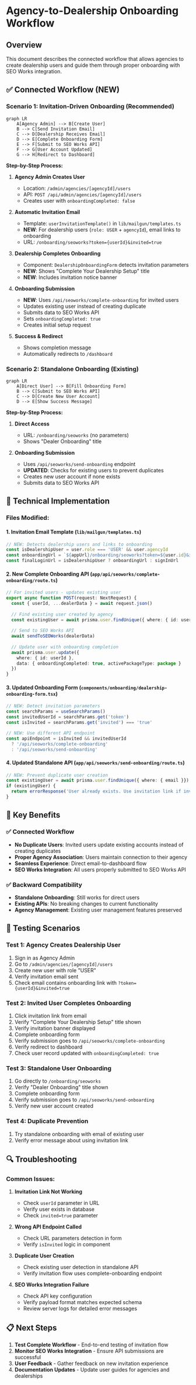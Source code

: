 # Agency-to-Dealership Onboarding Workflow

## Overview

This document describes the connected workflow that allows agencies to create dealership users and guide them through proper onboarding with SEO Works integration.

## ✅ Connected Workflow (NEW)

### **Scenario 1: Invitation-Driven Onboarding (Recommended)**

```mermaid
graph LR
    A[Agency Admin] --> B[Create User]
    B --> C[Send Invitation Email]
    C --> D[Dealership Receives Email]
    D --> E[Complete Onboarding Form]
    E --> F[Submit to SEO Works API]
    F --> G[User Account Updated]
    G --> H[Redirect to Dashboard]
```

**Step-by-Step Process:**

1. **Agency Admin Creates User**
   - Location: `/admin/agencies/[agencyId]/users`
   - API: `POST /api/admin/agencies/[agencyId]/users`
   - Creates user with `onboardingCompleted: false`

2. **Automatic Invitation Email**
   - Template: `userInvitationTemplate()` in `lib/mailgun/templates.ts`
   - **NEW**: For dealership users (`role: USER` + `agencyId`), email links to onboarding
   - URL: `/onboarding/seoworks?token={userId}&invited=true`

3. **Dealership Completes Onboarding**
   - Component: `DealershipOnboardingForm` detects invitation parameters
   - **NEW**: Shows "Complete Your Dealership Setup" title
   - **NEW**: Includes invitation notice banner

4. **Onboarding Submission**
   - **NEW**: Uses `/api/seoworks/complete-onboarding` for invited users
   - Updates existing user instead of creating duplicate
   - Submits data to SEO Works API
   - Sets `onboardingCompleted: true`
   - Creates initial setup request

5. **Success & Redirect**
   - Shows completion message
   - Automatically redirects to `/dashboard`

### **Scenario 2: Standalone Onboarding (Existing)**

```mermaid
graph LR
    A[Direct User] --> B[Fill Onboarding Form]
    B --> C[Submit to SEO Works API]
    C --> D[Create New User Account]
    D --> E[Show Success Message]
```

**Step-by-Step Process:**

1. **Direct Access**
   - URL: `/onboarding/seoworks` (no parameters)
   - Shows "Dealer Onboarding" title

2. **Onboarding Submission**
   - Uses `/api/seoworks/send-onboarding` endpoint
   - **UPDATED**: Checks for existing users to prevent duplicates
   - Creates new user account if none exists
   - Submits data to SEO Works API

## 🔧 Technical Implementation

### **Files Modified:**

#### **1. Invitation Email Template** (`lib/mailgun/templates.ts`)
```typescript
// NEW: Detects dealership users and links to onboarding
const isDealershipUser = user.role === 'USER' && user.agencyId
const onboardingUrl = `${appUrl}/onboarding/seoworks?token=${user.id}&invited=true`
const finalLoginUrl = isDealershipUser ? onboardingUrl : signInUrl
```

#### **2. New Complete Onboarding API** (`app/api/seoworks/complete-onboarding/route.ts`)
```typescript
// For invited users - updates existing user
export async function POST(request: NextRequest) {
  const { userId, ...dealerData } = await request.json()
  
  // Find existing user created by agency
  const existingUser = await prisma.user.findUnique({ where: { id: userId }})
  
  // Send to SEO Works API
  await sendToSEOWorks(dealerData)
  
  // Update user with onboarding completion
  await prisma.user.update({
    where: { id: userId },
    data: { onboardingCompleted: true, activePackageType: package }
  })
}
```

#### **3. Updated Onboarding Form** (`components/onboarding/dealership-onboarding-form.tsx`)
```typescript
// NEW: Detect invitation parameters
const searchParams = useSearchParams()
const invitedUserId = searchParams.get('token')
const isInvited = searchParams.get('invited') === 'true'

// NEW: Use different API endpoint
const apiEndpoint = isInvited && invitedUserId 
  ? '/api/seoworks/complete-onboarding' 
  : '/api/seoworks/send-onboarding'
```

#### **4. Updated Standalone API** (`app/api/seoworks/send-onboarding/route.ts`)
```typescript
// NEW: Prevent duplicate user creation
const existingUser = await prisma.user.findUnique({ where: { email }})
if (existingUser) {
  return errorResponse('User already exists. Use invitation link if invited by agency.', 409)
}
```

## 🎯 Key Benefits

### **✅ Connected Workflow**
- **No Duplicate Users**: Invited users update existing accounts instead of creating duplicates
- **Proper Agency Association**: Users maintain connection to their agency
- **Seamless Experience**: Direct email-to-dashboard flow
- **SEO Works Integration**: All users properly submitted to SEO Works API

### **✅ Backward Compatibility**
- **Standalone Onboarding**: Still works for direct users
- **Existing APIs**: No breaking changes to current functionality
- **Agency Management**: Existing user management features preserved

## 🧪 Testing Scenarios

### **Test 1: Agency Creates Dealership User**
1. Sign in as Agency Admin
2. Go to `/admin/agencies/[agencyId]/users`
3. Create new user with role "USER"
4. Verify invitation email sent
5. Check email contains onboarding link with `?token={userId}&invited=true`

### **Test 2: Invited User Completes Onboarding**
1. Click invitation link from email
2. Verify "Complete Your Dealership Setup" title shown
3. Verify invitation banner displayed
4. Complete onboarding form
5. Verify submission goes to `/api/seoworks/complete-onboarding`
6. Verify redirect to dashboard
7. Check user record updated with `onboardingCompleted: true`

### **Test 3: Standalone User Onboarding**
1. Go directly to `/onboarding/seoworks`
2. Verify "Dealer Onboarding" title shown
3. Complete onboarding form
4. Verify submission goes to `/api/seoworks/send-onboarding`
5. Verify new user account created

### **Test 4: Duplicate Prevention**
1. Try standalone onboarding with email of existing user
2. Verify error message about using invitation link

## 🔍 Troubleshooting

### **Common Issues:**

1. **Invitation Link Not Working**
   - Check `userId` parameter in URL
   - Verify user exists in database
   - Check `invited=true` parameter

2. **Wrong API Endpoint Called**
   - Check URL parameters detection in form
   - Verify `isInvited` logic in component

3. **Duplicate User Creation**
   - Check existing user detection in standalone API
   - Verify invitation flow uses complete-onboarding endpoint

4. **SEO Works Integration Failure**
   - Check API key configuration
   - Verify payload format matches expected schema
   - Review server logs for detailed error messages

## 📋 Next Steps

1. **Test Complete Workflow** - End-to-end testing of invitation flow
2. **Monitor SEO Works Integration** - Ensure API submissions are successful
3. **User Feedback** - Gather feedback on new invitation experience
4. **Documentation Updates** - Update user guides for agencies and dealerships